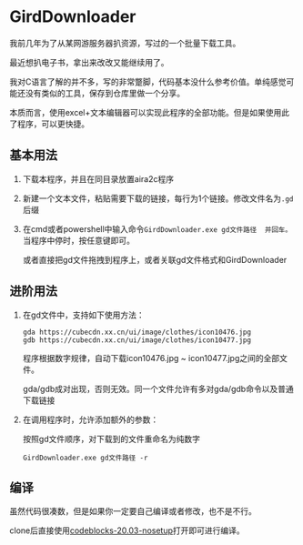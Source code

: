 # GirdDownloader

我前几年为了从某网游服务器扒资源，写过的一个批量下载工具。

最近想扒电子书，拿出来改改又能继续用了。

我对C语言了解的并不多，写的非常蹩脚，代码基本没什么参考价值。单纯感觉可能还没有类似的工具，保存到仓库里做一个分享。

本质而言，使用excel+文本编辑器可以实现此程序的全部功能。但是如果使用此了程序，可以更快捷。

## 基本用法

1. 下载本程序，并且在同目录放置aira2c程序

2. 新建一个文本文件，粘贴需要下载的链接，每行为1个链接。修改文件名为`.gd`后缀

3. 在cmd或者powershell中输入命令`GirdDownloader.exe gd文件路径  并回车。`当程序中停时，按任意键即可。

   或者直接把gd文件拖拽到程序上，或者关联gd文件格式和GirdDownloader

## 进阶用法

1. 在gd文件中，支持如下使用方法：

   ```
   gda https://cubecdn.xx.cn/ui/image/clothes/icon10476.jpg
   gdb https://cubecdn.xx.cn/ui/image/clothes/icon10477.jpg
   ```

   程序根据数字规律，自动下载icon10476.jpg ~ icon10477.jpg之间的全部文件。

   gda/gdb成对出现，否则无效。同一个文件允许有多对gda/gdb命令以及普通下载链接

2. 在调用程序时，允许添加额外的参数：

   按照gd文件顺序，对下载到的文件重命名为纯数字

   `GirdDownloader.exe gd文件路径 -r`

## 编译

虽然代码很凑数，但是如果你一定要自己编译或者修改，也不是不行。

clone后直接使用[codeblocks-20.03-nosetup](https://sourceforge.net/projects/codeblocks/files/Binaries/20.03/Windows/codeblocks-20.03-nosetup.zip/download)打开即可进行编译。








